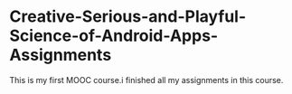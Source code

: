 Creative-Serious-and-Playful-Science-of-Android-Apps-Assignments
================================================================

This is my first MOOC course.i finished all my assignments in this course.

